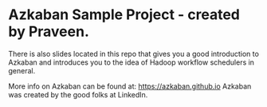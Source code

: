 # Azkaban Sample Project -  created by Praveen.

There is also slides located in this repo that gives you a good
introduction to Azkaban and introduces you to the idea of Hadoop workflow schedulers in general.

More info on Azkaban can be found at: https://azkaban.github.io
Azkaban was created by the good folks at LinkedIn.
